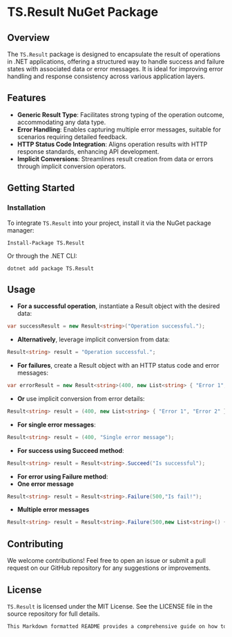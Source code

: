 # TS.Result NuGet Package

## Overview
The `TS.Result` package is designed to encapsulate the result of operations in .NET applications, offering a structured way to handle success and failure states with associated data or error messages. It is ideal for improving error handling and response consistency across various application layers.

## Features
- **Generic Result Type**: Facilitates strong typing of the operation outcome, accommodating any data type.
- **Error Handling**: Enables capturing multiple error messages, suitable for scenarios requiring detailed feedback.
- **HTTP Status Code Integration**: Aligns operation results with HTTP response standards, enhancing API development.
- **Implicit Conversions**: Streamlines result creation from data or errors through implicit conversion operators.

## Getting Started

### Installation
To integrate `TS.Result` into your project, install it via the NuGet package manager:

```plaintext
Install-Package TS.Result
```

Or through the .NET CLI:
```plaintext
dotnet add package TS.Result
```

## Usage
- **For a successful operation**, instantiate a Result object with the desired data:

```csharp
var successResult = new Result<string>("Operation successful.");
```

- **Alternatively**, leverage implicit conversion from data:
```csharp
Result<string> result = "Operation successful.";
```

- **For failures**, create a Result object with an HTTP status code and error messages:

```csharp
var errorResult = new Result<string>(400, new List<string> { "Error 1", "Error 2" });
```

- **Or** use implicit conversion from error details:

```csharp
Result<string> result = (400, new List<string> { "Error 1", "Error 2" });
```

- **For single error messages**:

```csharp
Result<string> result = (400, "Single error message");
```

- **For success using Succeed method**:
```csharp
Result<string> result = Result<string>.Succeed("Is successful");
``` 

- **For error using Failure method**:
- **One error message**
```csharp
Result<string> result = Result<string>.Failure(500,"Is fail!");
``` 

- **Multiple error messages**
```csharp
Result<string> result = Result<string>.Failure(500,new List<string>() {"Is fail!","Is not unique!"});
``` 

## Contributing
We welcome contributions! Feel free to open an issue or submit a pull request on our GitHub repository for any suggestions or improvements.

## License
`TS.Result` is licensed under the MIT License. See the LICENSE file in the source repository for full details.

```rust
This Markdown formatted README provides a comprehensive guide on how to use the `TS.Result` package, suitable for your project's repository or documentation.

```

